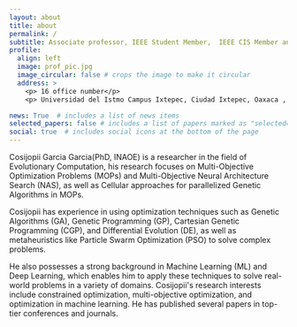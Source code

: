 ```yaml
---
layout: about
title: about
permalink: /
subtitle: Associate professor, IEEE Student Member,  IEEE CIS Member and Member of the Mexico-France Research Network (MUFRAMEX)
profile:
  align: left
  image: prof_pic.jpg
  image_circular: false # crops the image to make it circular
  address: >
    <p> 16 office number</p>
    <p> Universidad del Istmo Campus Ixtepec, Ciudad Ixtepec, Oaxaca , México.</p>

news: True  # includes a list of news items
selected_papers: false # includes a list of papers marked as "selected={true}"
social: true  # includes social icons at the bottom of the page
---
```


Cosijopii Garcia Garcia(PhD, INAOE) is a researcher in the field of Evolutionary Computation, his research focuses on Multi-Objective Optimization Problems (MOPs) and Multi-Objective Neural Architecture Search (NAS), as well as Cellular approaches for parallelized Genetic Algorithms in MOPs.

Cosijopii has experience in using optimization techniques such as Genetic Algorithms (GA), Genetic Programming (GP), Cartesian Genetic Programming (CGP), and Differential Evolution (DE), as well as metaheuristics like Particle Swarm Optimization (PSO) to solve complex problems.

He also possesses a strong background in Machine Learning (ML) and Deep Learning, which enables him to apply these techniques to solve real-world problems in a variety of domains. Cosijopii's research interests include constrained optimization, multi-objective optimization, and optimization in machine learning. He has published several papers in top-tier conferences and journals.
